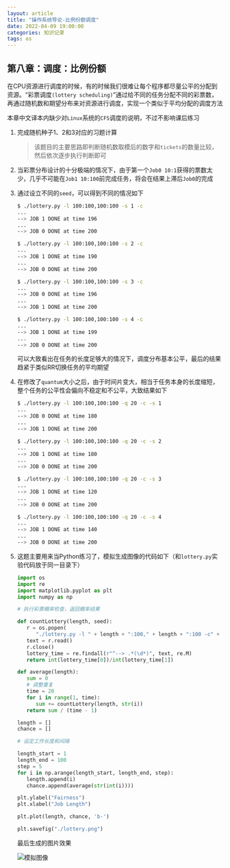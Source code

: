 ```yaml
---
layout: article
title: "操作系统导论-比例份额调度"
date: 2022-04-09 19:00:00
categories: 知识记录
tags: os
---
```


## 第八章：调度：比例份额

在CPU资源进行调度的时候，有的时候我们很难让每个程序都尽量公平的分配到资源。“彩票调度`(lottery scheduling)`”通过给不同的任务分配不同的彩票数，再通过随机数和期望分布来对资源进行调度，实现一个类似于平均分配的调度方法

本章中文译本内缺少对`Linux`系统的`CFS`调度的说明，不过不影响课后练习

1. 完成随机种子1、2和3对应的习题计算
   > 该题目的主要思路即判断随机数取模后的数字和`tickets`的数量比较，然后依次逐步执行判断即可

2. 当彩票分布设计的十分极端的情况下，由于第一个`Job0 10:1`获得的票数太少，几乎不可能在`Job1 10:100`前完成任务，将会在结果上滞后`Job0`的完成

3. 通过设立不同的`seed`，可以得到不同的情况如下

   ```sh
   $ ./lottery.py -l 100:100,100:100 -s 1 -c
   ...
   --> JOB 1 DONE at time 196
   ...
   --> JOB 0 DONE at time 200

   $ ./lottery.py -l 100:100,100:100 -s 2 -c
   ...
   --> JOB 1 DONE at time 190
   ...
   --> JOB 0 DONE at time 200

   $ ./lottery.py -l 100:100,100:100 -s 3 -c
   ...
   --> JOB 0 DONE at time 196
   ...
   --> JOB 1 DONE at time 200

   $ ./lottery.py -l 100:100,100:100 -s 4 -c
   ...
   --> JOB 1 DONE at time 199
   ...
   --> JOB 0 DONE at time 200
   ```

   可以大致看出在任务的长度足够大的情况下，调度分布基本公平，最后的结果趋紧于类似RR切换任务的平均期望

4. 在修改了`quantum`大小之后，由于时间片变大，相当于任务本身的长度缩短，整个任务的公平性会偏向不稳定和不公平，大致结果如下

   ```sh
   $ ./lottery.py -l 100:100,100:100 -q 20 -c -s 1
   ...
   --> JOB 0 DONE at time 180
   ...
   --> JOB 1 DONE at time 200

   $ ./lottery.py -l 100:100,100:100 -q 20 -c -s 2
   ...
   --> JOB 1 DONE at time 180
   ...
   --> JOB 0 DONE at time 200

   $ ./lottery.py -l 100:100,100:100 -q 20 -c -s 3
   ...
   --> JOB 1 DONE at time 120
   ...
   --> JOB 0 DONE at time 200

   $ ./lottery.py -l 100:100,100:100 -q 20 -c -s 4
   ...
   --> JOB 1 DONE at time 140
   ...
   --> JOB 0 DONE at time 200
   ```

5. 这题主要用来当Python练习了，模拟生成图像的代码如下（和`lottery.py`实验代码放于同一目录下）

   ```python
   import os
   import re
   import matplotlib.pyplot as plt
   import numpy as np

   # 执行彩票概率检查，返回概率结果

   def countLottery(length, seed):
      r = os.popen(
         "./lottery.py -l " + length + ":100," + length + ":100 -c" + " -s " + seed)
      text = r.read()
      r.close()
      lottery_time = re.findall(r"^--> .*(\d*)", text, re.M)
      return int(lottery_time[0])/int(lottery_time[1])

   def average(length):
      sum = 0
      # 调整重复
      time = 20
      for i in range(1, time):
         sum += countLottery(length, str(i))
      return sum / (time - 1)

   length = []
   chance = []

   # 设定工作长度和间隔

   length_start = 1
   length_end = 100
   step = 5
   for i in np.arange(length_start, length_end, step):
      length.append(i)
      chance.append(average(str(int(i))))

   plt.ylabel("Fairness")
   plt.xlabel("Job Length")

   plt.plot(length, chance, 'b-')

   plt.savefig("./lottery.png")
   ```

   最后生成的图片效果

   ![模拟图像](https://lsky.halc.top/ewA3BX.png)

